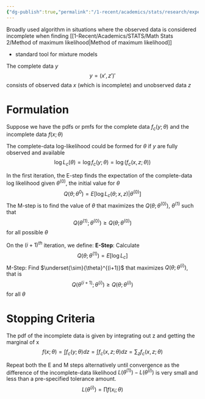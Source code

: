 ```yaml
---
{"dg-publish":true,"permalink":"/1-recent/academics/stats/research/expectation-maximization-algorithm/","created":"2025-05-11T20:49:04.783-04:00","updated":"2025-07-07T17:32:53.466-04:00"}
---
```


Broadly used algorithm in situations where the observed data is considered incomplete when finding [[1-Recent/Academics/STATS/Math Stats 2/Method of maximum likelihood\|Method of maximum likelihood]]
- standard tool for mixture models

The complete data $y$ 
$$
y=(x',z')'
$$
consists of observed data $x$ (which is incomplete) and unobserved data $z$

# Formulation
Suppose we have the pdfs or pmfs for the complete data $f_{c}(y;\theta)$ and the incomplete data $f(x;\theta)$

The complete-data log-likelihood could be formed for $\theta$ if $y$ are fully observed and available
 $$
\log L_{c}(\theta)=\log f_{c}(y;\theta)=\log(f_{c}(x,z;\theta))
$$

In the first iteration, the E-step finds the expectation of the complete-data log likelihood given $\theta^{(0)}$, the initial value for $\theta$
$$
Q(\theta;\theta^{0})=E[\log L_{c}(\theta;x,z)|\theta^{(0)}]
$$
The M-step is to find the value of $\theta$ that maximizes the $Q(\theta;\theta^{(0)})$, $\theta^{(1)}$ such that
$$
Q(\theta^{ (1)};\theta^{(0)}) \geq Q(\theta; \theta^{(0)})
$$
for all possible $\theta$

On the $(i+1)^{th}$ iteration, we define:
**E-Step**: Calculate
$$
Q(\theta;\theta^{(1)})=E[\log L_{c}]
$$
M-Step: Find $\underset{\sim}{\theta}^{(i+1)}$ that maximizes $Q(\theta;\theta^{(i)})$, that is
$$
Q(\theta^{(i+1)};\theta^{(i)})\geq Q(\theta;\theta^{(i)})
$$
for all $\theta$

# Stopping Criteria

The pdf of the incomplete data is given by integrating out z and getting the marginal of x
$$
f(x;\theta)= \int f_{c}(y;\theta)dz=\int f_{c}(x,z;\theta)dz=\sum_{z}f_{c}(x,z;\theta)
$$

Repeat both the E and M steps alternatively until convergence as the difference of the incomplete-data likelihood $L(\theta^{(1)})-L(\theta^{(i)})$ is very small and less than a pre-specified tolerance amount. 
$$
L(\theta^{(i)})=\prod f(x_{i};\theta)
$$

